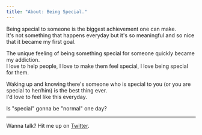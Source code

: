 ```yaml
---
title: "About: Being Special."
---
```


Being special to someone is the biggest achievement one can make.  
It's not something that happens everyday but it's so meaningful and so nice that it became my first goal.

The unique feeling of being something special for someone quickly became my addiction.  
I love to help people, I love to make them feel special, I love being special for them.

Waking up and knowing there's someone who is special to you (or you are special to her/him) is the best thing ever.  
I'd love to feel like this everyday.

Is "special" gonna be "normal" one day?

___

Wanna talk? Hit me up on [Twitter](https://twitter.com/eliseomartelli).
